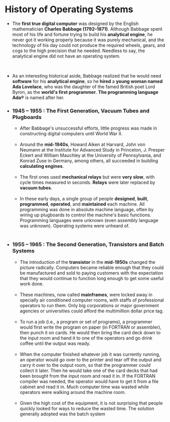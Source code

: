 # History of Operating Systems

- The **first true digital computer** was designed by the English mathematician **Charles Babbage (1792–1871)**. Although Babbage spent most of his life and fortune trying to build his **analytical engine**, he never got it working properly because it was purely mechanical, and the technology of his day could not produce the required wheels, gears, and cogs to the high precision that he needed. Needless to say, the analytical engine did not have an operating system.
<br>

- As an interesting historical aside, Babbage realized that he would need **software** for his **analytical engine**, so he **hired** a **young woman named Ada Lovelace**, who was the daughter of the famed British poet Lord Byron, as the **world's first programmer**. **The programming language Ada®** is named after her.

- ### 1945 – 1955 : The First Generation, Vacuum Tubes and Plugboards
  - After Babbage's unsuccessful efforts, little progress was made in constructing digital computers until World War II.
  <br>

  - Around the **mid-1940s**, Howard Aiken at Harvard, John von Neumann at the Institute for Advanced Study in Princeton, J. Presper Eckert and William Mauchley at the University of Pennsylvania, and Konrad Zuse in Germany, among others, all succeeded in building **calculating engines**.
  <br>

  - The first ones used **mechanical relays** but were **very slow**, with cycle times measured in seconds. **Relays** were later replaced by **vacuum tubes**.
  <br>

  - In these early days, a single group of people **designed**, **built**, **programmed**, **operated**, and **maintained** each machine. All programming was done in absolute machine language, often by wiring up plugboards to control the machine's basic functions. Programming languages were unknown (even assembly language was unknown). Operating systems were unheard of.
  <br>

- ### 1955 – 1965 : The Second Generation, Transistors and Batch Systems
  - The introduction of the **transistor** in the **mid-1950s** changed the picture radically. Computers became reliable enough that they could be manufactured and sold to paying customers with the expectation that they would continue to function long enough to get some useful work done.
  <br>

  - These machines, now called **mainframes**, were locked away in specially air conditioned computer rooms, with staffs of professional operators to run them. Only big corporations or major government agencies or universities could afford the multimillion dollar price tag.
  <br>

  -  To run a job (i.e., a program or set of programs), a programmer would first write the program on paper (in FORTRAN or assembler), then punch it on cards. He would then bring the card deck down to the input room and hand it to one of the operators and go drink coffee until the output was ready.
  <br>

  - When the computer finished whatever job it was currently running, an operator would go over to the printer and tear off the output and carry it over to the output room, so that the programmer could collect it later. Then he would take one of the card decks that had been brought from the input room and read it in. If the FORTRAN compiler was needed, the operator would have to get it from a file cabinet and read it in. Much computer time was wasted while operators were walking around the machine room.
  <br>

  - Given the high cost of the equipment, it is not surprising that people quickly looked for ways to reduce the wasted time. The solution generally adopted was the batch system



